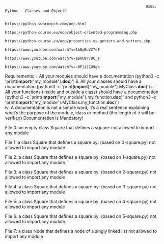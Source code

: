                                                                     0x06. Python - Classes and Objects
                                                                    
                                                                   https://python.swaroopch.com/oop.html
                                                                   https://python-course.eu/oop/object-oriented-programming.php
                                                                   https://python-course.eu/oop/properties-vs-getters-and-setters.php
                                                                   https://www.youtube.com/watch?v=1AGyBuVCTeE
                                                                   https://www.youtube.com/watch?v=apACNr7DC_s
                                                                   https://www.youtube.com/watch?v=-DP1i2ZU9gk
                                                                  
                                                           
Requirements: 
i.   All your modules should have a documentation (python3 -c 'print(__import__("my_module").__doc__)')
ii.  All your classes should have a documentation (python3 -c 'print(__import__("my_module").MyClass.__doc__)')
iii. All your functions (inside and outside a class) should have a documentation (python3 -c 'print(__import__("my_module").my_function.__doc__)' and python3 -c              'print(__import__("my_module").MyClass.my_function.__doc__)')                                              
iv.  A documentation is not a simple word, it’s a real sentence explaining what’s the purpose of the module, class or method (the length of it will be verified)
     Documentation is Mandatory!
     

File 0: an empty class Square that defines a square:
        not allowed to import any module

File 1: a class Square that defines a square by: (based on 0-square.py)
        not allowed to import any module
        
File 2: a class Square that defines a square by: (based on 1-square.py)
        not allowed to import any module
        
File 3: a class Square that defines a square by: (based on 2-square.py)
        not allowed to import any module
        
File 4: a class Square that defines a square by: (based on 3-square.py)
        not allowed to import any module
        
File 5: a class Square that defines a square by: (based on 4-square.py)
        not allowed to import any module
        
File 6: a class Square that defines a square by: (based on 5-square.py)
        not allowed to import any module
        
File 7: a class Node that defines a node of a singly linked list
        not allowed to import any module
